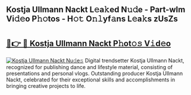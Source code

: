## Kostja Ullmann Nackt L𝚎a𝚔ed N𝚞𝚍e - Part-wIm Vi𝚍𝚎o P𝚑𝚘tos - H𝚘𝚝 O𝚗𝚕yf𝚊ns L𝚎a𝚔s zUsZs

# <h2><a href="http://kf5u8w.oniu.top/?m=Kostja+Ullmann+Nackt">🔗👉 🔴 Kostja Ullmann Nackt P𝚑ot𝚘𝚜 V𝚒d𝚎o</a></h2>

[![Kostja Ullmann Nackt Nu𝚍e𝚜](https://i.imgur.com/0qMVB7G.gif)](http://kf5u8w.oniu.top/?m=Kostja+Ullmann+Nackt)
Digital trendsetter Kostja Ullmann Nackt, recognized for publishing dance and lifestyle material, consisting of presentations and personal vlogs. Outstanding producer Kostja Ullmann Nackt, celebrated for their exceptional skills and accomplishments in bringing creative projects to life.  
